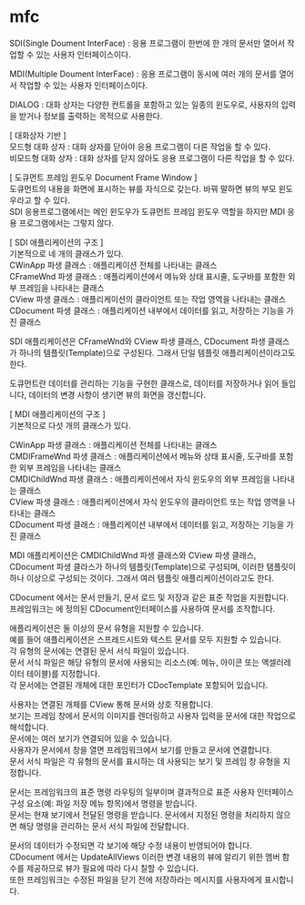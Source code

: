 # mfc

SDI(Single Doument InterFace) : 응용 프로그램이 한번에 한 개의 문서만 열어서 작업할 수 있는 사용자 인터페이스이다.

MDI(Multiple Doument InterFace) : 응용 프로그램이 동시에 여러 개의 문서를 열어서 작업할 수 있는 사용자 인터페이스이다.

DIALOG : 대화 상자는 다양한 컨트롤을 포함하고 있는 일종의 윈도우로, 사용자의 입력을 받거나 정보를 출력하는 목적으로 사용한다.

[ 대화상자 기반 ] <br>
모드형 대화 상자 : 대화 상자를 닫아야 응용 프로그램이 다른 작업을 할 수 있다.<br>
비모드형 대화 상자 : 대화 상자를 닫지 않아도 응용 프로그램이 다른 작업을 할 수 있다.<br>

[ 도큐먼트 프레임 윈도우 Document Frame Window ]<br>
도큐먼트의 내용을 화면에 표시하는 뷰를 자식으로 갖는다. 바꿔 말하면 뷰의 부모 윈도우라고 할 수 있다.<br>
SDI 응용프로그램에서는 메인 윈도우가 도큐먼트 프레임 윈도우 역할을 하지만 MDI 응용 프로그램에서는 그렇지 않다.<br>

[ SDI 애플리케이션의 구조 ]<br>
기본적으로 네 개의 클래스가 있다.<br>
CWinApp 파생 클래스 : 애플리케이션 전체를 나타내는 클래스<br>
CFrameWnd 파생 클래스 : 애플리케이션에서 메뉴와 상태 표시줄, 도구바를 포함한 외부 프레임을 나타내는 클래스<br>
CView 파생 클래스 : 애플리케이션의 클라이언트 또는 작업 영역을 나타내는 클래스<br>
CDocument 파생 클래스 : 애플리케이션 내부에서 데이터를 읽고, 저장하는 기능을 가진 클래스<br>

SDI 애플리케이션은 CFrameWnd와 CView 파생 클래스, CDocument 파생 클래스가 하나의 템플릿(Template)으로 구성된다. 그래서 단일 템플릿 애플리케이션이라고도 한다.

도큐먼트란 데이터를 관리하는 기능을 구현한 클래스로, 데이터를 저장하거나 읽어 들입니다, 데이터의 변경 사항이 생기면 뷰의 화면을 갱신합니다.

[ MDI 애플리케이션의 구조 ]<br>
기본적으로 다섯 개의 클래스가 있다.

CWinApp 파생 클래스 : 애플리케이션 전체를 나타내는 클래스<br>
CMDIFrameWnd 파생 클래스 : 애플리케이션에서 메뉴와 상태 표시줄, 도구바를 포함한 외부 프레임을 나타내는 클래스<br>
CMDIChildWnd 파생 클래스 : 애플리케이션에서 자식 윈도우의 외부 프레임을 나타내는 클래스<br>
CView 파생 클래스 : 애플리케이션에서 자식 윈도우의 클라이언트 또는 작업 영역을 나타내는 클래스<br>
CDocument 파생 클래스 : 애플리케이션 내부에서 데이터를 읽고, 저장하는 기능을 가진 클래스<br>

MDI 애플리케이션은 CMDIChildWnd 파생 클래스와 CView 파생 클래스, CDocument 파생 클라스가 하나의 템플릿(Template)으로 구성되며, 이러한 탬플릿이 하나 이상으로 구성되는 것이다. 그래서 여러 템플릿 애플리케이션이라고도 한다.

CDocument 에서는 문서 만들기, 문서 로드 및 저장과 같은 표준 작업을 지원합니다. 프레임워크는 에 정의된 CDocument인터페이스를 사용하여 문서를 조작합니다.

애플리케이션은 둘 이상의 문서 유형을 지원할 수 있습니다. <br>
예를 들어 애플리케이션은 스프레드시트와 텍스트 문서를 모두 지원할 수 있습니다.<br> 
각 유형의 문서에는 연결된 문서 서식 파일이 있습니다. <br>
문서 서식 파일은 해당 유형의 문서에 사용되는 리소스(예: 메뉴, 아이콘 또는 액셀러레이터 테이블)를 지정합니다. <br>
각 문서에는 연결된 개체에 대한 포인터가 CDocTemplate 포함되어 있습니다.<br>

사용자는 연결된 개체를 CView 통해 문서와 상호 작용합니다. <br>
보기는 프레임 창에서 문서의 이미지를 렌더링하고 사용자 입력을 문서에 대한 작업으로 해석합니다. <br>
문서에는 여러 보기가 연결되어 있을 수 있습니다. <br>
사용자가 문서에서 창을 열면 프레임워크에서 보기를 만들고 문서에 연결합니다. <br>
문서 서식 파일은 각 유형의 문서를 표시하는 데 사용되는 보기 및 프레임 창 유형을 지정합니다.<br>

문서는 프레임워크의 표준 명령 라우팅의 일부이며 결과적으로 표준 사용자 인터페이스 구성 요소(예: 파일 저장 메뉴 항목)에서 명령을 받습니다. <br>
문서는 현재 보기에서 전달된 명령을 받습니다. 문서에서 지정된 명령을 처리하지 않으면 해당 명령을 관리하는 문서 서식 파일에 전달합니다.

문서의 데이터가 수정되면 각 보기에 해당 수정 내용이 반영되어야 합니다. <br>
CDocument 에서는 UpdateAllViews 이러한 변경 내용의 뷰에 알리기 위한 멤버 함수를 제공하므로 뷰가 필요에 따라 다시 칠할 수 있습니다. <br>
또한 프레임워크는 수정된 파일을 닫기 전에 저장하라는 메시지를 사용자에게 표시합니다.<br>
